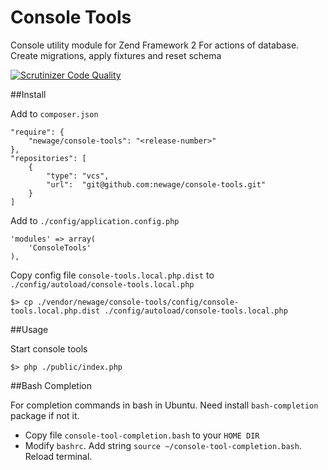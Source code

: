 Console Tools
===========

Console utility module for Zend Framework 2
For actions of database. Create migrations, apply fixtures and reset schema

[![Scrutinizer Code Quality](https://scrutinizer-ci.com/g/newage/console-tools/badges/quality-score.png?s=16582f9d14bafbdb8c33887da89da3b15ed4dd3e)](https://scrutinizer-ci.com/g/newage/console-tools/)

##Install

Add to `composer.json`
```
"require": {
    "newage/console-tools": "<release-number>"
},
"repositories": [
    {
        "type": "vcs",
        "url":  "git@github.com:newage/console-tools.git"
    }
]
```

Add to `./config/application.config.php`
```
'modules' => array(
    'ConsoleTools'
),
```

Copy config file `console-tools.local.php.dist` to `./config/autoload/console-tools.local.php`
```
$> cp ./vendor/newage/console-tools/config/console-tools.local.php.dist ./config/autoload/console-tools.local.php
```

##Usage

Start console tools
```
$> php ./public/index.php
```

##Bash Completion

For completion commands in bash in Ubuntu.
Need install `bash-completion` package if not it.
* Copy file `console-tool-completion.bash` to your `HOME DIR`
* Modify `bashrc`. Add string `source ~/console-tool-completion.bash`. Reload terminal.